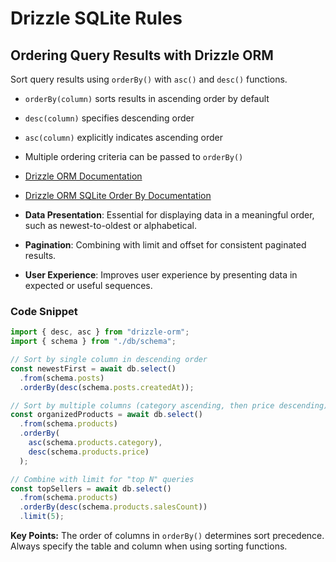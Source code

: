 # Drizzle SQLite Rules

## Ordering Query Results with Drizzle ORM

Sort query results using `orderBy()` with `asc()` and `desc()` functions.

- `orderBy(column)` sorts results in ascending order by default
- `desc(column)` specifies descending order
- `asc(column)` explicitly indicates ascending order
- Multiple ordering criteria can be passed to `orderBy()`

- [Drizzle ORM Documentation](https://orm.drizzle.team/docs/select)
- [Drizzle ORM SQLite Order By Documentation](https://orm.drizzle.team/docs/select#order-by)

- **Data Presentation**: Essential for displaying data in a meaningful order, such as newest-to-oldest or alphabetical.
- **Pagination**: Combining with limit and offset for consistent paginated results.
- **User Experience**: Improves user experience by presenting data in expected or useful sequences.

### Code Snippet

```typescript
import { desc, asc } from "drizzle-orm";
import { schema } from "./db/schema";

// Sort by single column in descending order
const newestFirst = await db.select()
  .from(schema.posts)
  .orderBy(desc(schema.posts.createdAt));

// Sort by multiple columns (category ascending, then price descending)
const organizedProducts = await db.select()
  .from(schema.products)
  .orderBy(
    asc(schema.products.category), 
    desc(schema.products.price)
  );

// Combine with limit for "top N" queries
const topSellers = await db.select()
  .from(schema.products)
  .orderBy(desc(schema.products.salesCount))
  .limit(5);
```

**Key Points:** The order of columns in `orderBy()` determines sort precedence. Always specify the table and column when using sorting functions. 